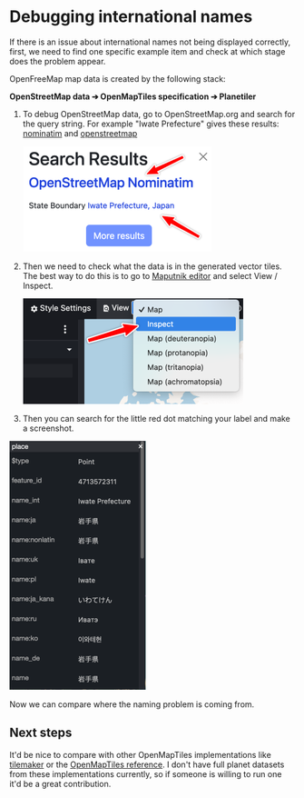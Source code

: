 # Debugging international names

If there is an issue about international names not being displayed correctly, first, we need to find one specific example item and check at which stage does the problem appear.

OpenFreeMap map data is created by the following stack:

**OpenStreetMap data ➔ OpenMapTiles specification ➔ Planetiler**

1.  To debug OpenStreetMap data, go to OpenStreetMap.org and search for the query string. For example "Iwate Prefecture" gives these results: [nominatim](https://nominatim.openstreetmap.org/ui/details.html?osmtype=R&osmid=3792412&class=boundary) and [openstreetmap](https://www.openstreetmap.org/relation/3792412)

    <img src="assets/name-osm-search.png" width=333 />

2.  Then we need to check what the data is in the generated vector tiles. The best way to do this is to go to [Maputnik editor](https://maputnik.github.io/editor?style=https://tiles.openfreemap.org/styles/bright) and select View / Inspect.

    <img src="assets/name-maputnik-view.png" width=388 />

3.  Then you can search for the little red dot matching your label and make a screenshot.

   <img src="assets/name-maputnik-details.png" width=240 />

Now we can compare where the naming problem is coming from.

## Next steps

It'd be nice to compare with other OpenMapTiles implementations like [tilemaker](https://github.com/systemed/tilemaker) or the [OpenMapTiles reference](https://github.com/openmaptiles/openmaptiles). I don't have full planet datasets from these implementations currently, so if someone is willing to run one it'd be a great contribution.
